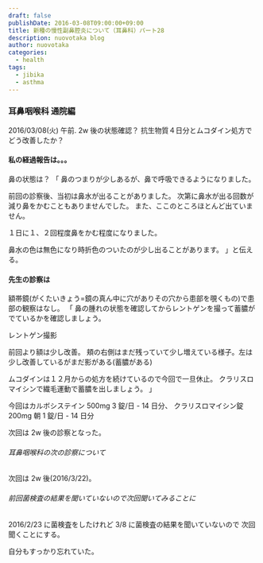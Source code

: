 ```yaml
---
draft: false
publishDate: 2016-03-08T09:00:00+09:00
title: 新種の慢性副鼻腔炎について（耳鼻科）パート28
description: nuovotaka blog
author: nuovotaka
categories:
  - health
tags:
  - jibika
  - asthma
---
```


### 耳鼻咽喉科 通院編

2016/03/08(火) 午前.
2w 後の状態確認？
抗生物質４日分とムコダイン処方でどう改善したか？

#### 私の経過報告は。。。

鼻の状態は？
「
鼻のつまりが少しあるが、鼻で呼吸できるようになりました。

前回の診察後、当初は鼻水が出ることがありました。
次第に鼻水が出る回数が減り鼻をかむこともありませんでした。
また、ここのところほとんど出ていません。

１日に１、２回程度鼻をかむ程度になりました。

鼻水の色は無色になり時折色のついたのが少し出ることがあります。
」と伝える。

#### 先生の診察は

額帯鏡(がくたいきょう=鏡の真ん中に穴がありその穴から患部を覗くもの)で患部の観察はなし。
「
鼻の腫れの状態を確認してからレントゲンを撮って蓄膿がでているかを確認しましょう。

レントゲン撮影

前回より額は少し改善。
頬の右側はまだ残っていて少し増えている様子。左は少し改善しているがまだ影がある(蓄膿がある)

ムコダインは１２月からの処方を続けているので今回で一旦休止。
クラリスロマイシンで繊毛運動で蓄膿を出しましょう。
」

今回はカルボシステイン 500mg 3 錠/日 - 14 日分、
クラリスロマイシン錠 200mg 朝 1 錠/日 - 14 日分

次回は 2w 後の診察となった。

###### 耳鼻咽喉科の次の診察について

次回は 2w 後(2016/3/22)。

###### 前回菌検査の結果を聞いていないので次回聞いてみることに

2016/2/23 に菌検査をしたけれど 3/8 に菌検査の結果を聞いていないので
次回聞くことにする。

自分もすっかり忘れていた。
